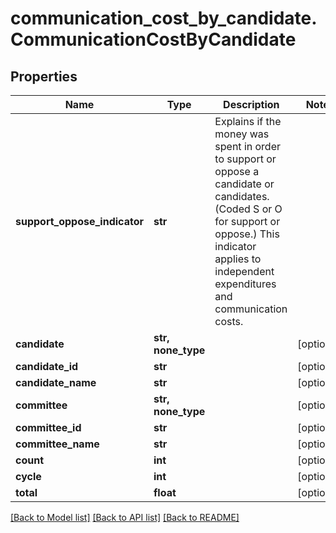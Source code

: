 # communication_cost_by_candidate.CommunicationCostByCandidate

## Properties
Name | Type | Description | Notes
------------ | ------------- | ------------- | -------------
**support_oppose_indicator** | **str** | Explains if the money was spent in order to support or oppose a candidate or candidates. (Coded S or O for support or oppose.) This indicator applies to independent expenditures and communication costs. |
**candidate** | **str, none_type** |  | [optional]
**candidate_id** | **str** |  | [optional]
**candidate_name** | **str** |  | [optional]
**committee** | **str, none_type** |  | [optional]
**committee_id** | **str** |  | [optional]
**committee_name** | **str** |  | [optional]
**count** | **int** |  | [optional]
**cycle** | **int** |  | [optional]
**total** | **float** |  | [optional]

[[Back to Model list]](../README.md#documentation-for-models) [[Back to API list]](../README.md#documentation-for-api-endpoints) [[Back to README]](../README.md)

